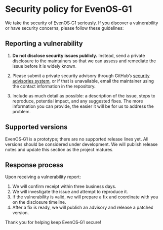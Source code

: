 # Security policy for EvenOS‑G1

We take the security of EvenOS‑G1 seriously. If you discover a vulnerability or have security concerns, please follow these guidelines:

## Reporting a vulnerability

1. **Do not disclose security issues publicly.** Instead, send a private disclosure to the maintainers so that we can assess and remediate the issue before it is widely known.

2. Please submit a private security advisory through GitHub’s [security advisories system](https://github.com/playerclosed/evenos-g1/security/advisories/new), or if that is unavailable, email the maintainer using the contact information in the repository.

3. Include as much detail as possible: a description of the issue, steps to reproduce, potential impact, and any suggested fixes. The more information you can provide, the easier it will be for us to address the problem.

## Supported versions

EvenOS‑G1 is a prototype; there are no supported release lines yet. All versions should be considered under development. We will publish release notes and update this section as the project matures.

## Response process

Upon receiving a vulnerability report:

1. We will confirm receipt within three business days.
2. We will investigate the issue and attempt to reproduce it.
3. If the vulnerability is valid, we will prepare a fix and coordinate with you on the disclosure timeline.
4. After a fix is ready, we will publish an advisory and release a patched version.

Thank you for helping keep EvenOS‑G1 secure!